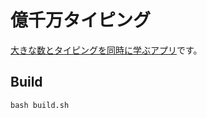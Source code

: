 # 億千万タイピング

[大きな数とタイピングを同時に学ぶアプリ](https://marmooo.github.io/okusenman-typing/)です。

## Build

```
bash build.sh
```
